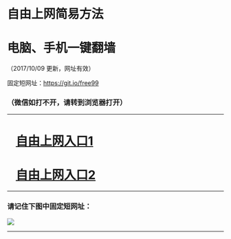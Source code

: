 ﻿# 自由上网简易方法

# 电脑、手机一键翻墙

（2017/10/09 更新，网址有效）

固定短网址：https://git.io/free99

### （微信如打不开，请转到浏览器打开）


***





# &nbsp;&nbsp; <a href="http://ft1066430997.fwq-tz-1001.info/fwqtz01.html?t=100900123957 " target="_blank">自由上网入口1</a>
# &nbsp;&nbsp; <a href="http://ft2570714422.fwq-tz-1002.info/fwqtz02.html?t=10090015959 " target="_blank">自由上网入口2</a>
***

### 请记住下图中固定短网址：

<img src="https://s3-us-west-2.amazonaws.com/fwq-1001/yjfq-20170905okok.png" /> 


***

